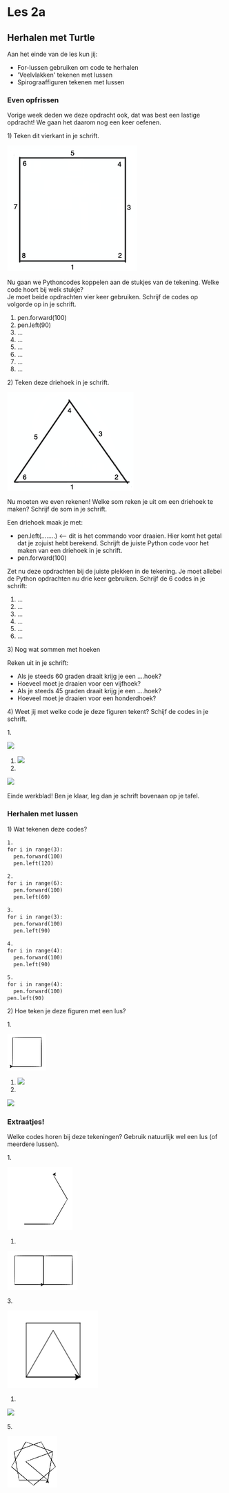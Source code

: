 # Les 2a

## Herhalen met Turtle

Aan het einde van de les kun jij:

* For-lussen gebruiken om code te herhalen
* 'Veelvlakken' tekenen met lussen
* Spirograaffiguren tekenen met lussen

### Even opfrissen

Vorige week deden we deze opdracht ook, dat was best een lastige opdracht! We gaan het daarom nog een keer oefenen.

1\) Teken dit vierkant in je schrift.

![](<../../../.gitbook/assets/image-20190322135329083 (3) (3) (3) (3) (3) (3) (3) (1) (1) (1) (2).png>)

Nu gaan we Pythoncodes koppelen aan de stukjes van de tekening. Welke code hoort bij welk stukje?\
Je moet beide opdrachten vier keer gebruiken. Schrijf de codes op volgorde op in je schrift.

1. pen.forward(100)
2. pen.left(90)
3. ...
4. ...
5. ...
6. ...
7. ...
8. ...

​​2) Teken deze driehoek in je schrift.

![](<../../../.gitbook/assets/image-20190322135525607 (3) (3) (3) (3) (3) (3) (3) (1) (1) (1) (2).png>)

Nu moeten we even rekenen! Welke som reken je uit om een driehoek te maken? Schrijf de som in je schrift.

Een driehoek maak je met:

* pen.left(……..) <— dit is het commando voor draaien. Hier komt het getal dat je zojuist hebt berekend. Schrijft de juiste Python code voor het maken van een driehoek in je schrift.
* pen.forward(100)

Zet nu deze opdrachten bij de juiste plekken in de tekening. Je moet allebei de Python opdrachten nu drie keer gebruiken. Schrijf de 6 codes in je schrift:

1. ...
2. ...
3. ...
4. ...
5. ...
6. ...

3\) Nog wat sommen met hoeken

Reken uit in je schrift:

* Als je steeds 60 graden draait krijg je een ….hoek?
* Hoeveel moet je draaien voor een vijfhoek?
* Als je steeds 45 graden draait krijg je een ….hoek?
* Hoeveel moet je draaien voor een honderdhoek?

4\) Weet jij met welke code je deze figuren tekent? Schijf de codes in je schrift.

1\.

![](<../../../.gitbook/assets/image (1) (1).png>)

1. ![](<../../../.gitbook/assets/image (1) (1) (1).png>)
2.

![](<../../../.gitbook/assets/image (2) (1).png>)

Einde werkblad! Ben je klaar, leg dan je schrift bovenaan op je tafel.​​

### Herhalen met lussen

1\) Wat tekenen deze codes?

```
1.
for i in range(3):
  pen.forward(100)
  pen.left(120)
```

```
2.
for i in range(6):
  pen.forward(100)
  pen.left(60)
```

```
3.
for i in range(3):
  pen.forward(100)
  pen.left(90)
```

```
4.
for i in range(4):
  pen.forward(100)
  pen.left(90)
```

```
5.
for i in range(4):
  pen.forward(100)
pen.left(90)
```

2\) Hoe teken je deze figuren met een lus?

1\.

![](<../../../.gitbook/assets/image-20190322150806389 (2) (2) (2) (2) (2) (2) (2) (1) (1) (1) (1).png>)

1. ![](../../../.gitbook/assets/image-20190322150743162.png)
2.

![](<../../../.gitbook/assets/image-20190322151013930 (3) (3) (3) (2) (1) (1) (1).png>)

### Extraatjes!

Welke codes horen bij deze tekeningen? Gebruik natuurlijk wel een lus (of meerdere lussen).

1\.

![](<../../../.gitbook/assets/image-20190322150946880 (3) (3) (3) (3) (3) (3) (3) (1) (1) (1) (2).png>)

1.

![](<../../../.gitbook/assets/image-20190322151224232 (1) (1) (1).png>)

3\.

![](<../../../.gitbook/assets/image-20190318125810948 (5) (5) (2) (1) (1) (1) (4).png>)

1.

![](<../../../.gitbook/assets/image-20190318130606702 (3) (3) (3) (3) (3) (3) (3) (1) (1) (2).png>)

5\.

![](<../../../.gitbook/assets/image-20190322151500039 (1) (1) (1) (1) (1) (1) (1) (1).png>)
